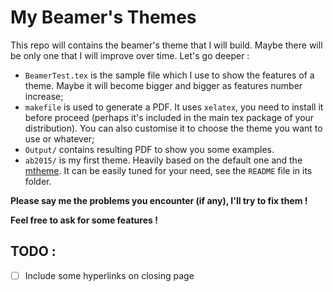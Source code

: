 # My Beamer's Themes

This repo will contains the beamer's theme that I will build. Maybe there will be only one that I will improve over time.  Let's go deeper :
* `BeamerTest.tex` is the sample file which I use to show the features of a theme. Maybe it will become bigger and bigger as features number increase;
* `makefile` is used to generate a PDF. It uses `xelatex`, you need to install it before proceed (perhaps it's included in the main tex package of your distribution). You can also customise it to choose the theme you want to use or whatever;
* `Output/` contains resulting PDF to show you some examples.
* `ab2015/` is my first theme. Heavily based on the default one and the [mtheme](https://github.com/matze/mtheme). It can be easily tuned for your need, see the `README` file in its folder.


**Please say me the problems you encounter (if any), I'll try to fix them !**

**Feel free to ask for some features !**

## TODO :
* [ ] Include some hyperlinks on closing page
